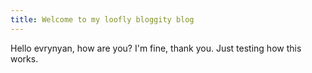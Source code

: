 ```yaml
---
title: Welcome to my loofly bloggity blog
---
```


Hello evrynyan, how are you? I'm fine, thank you. 
Just testing how this works.
